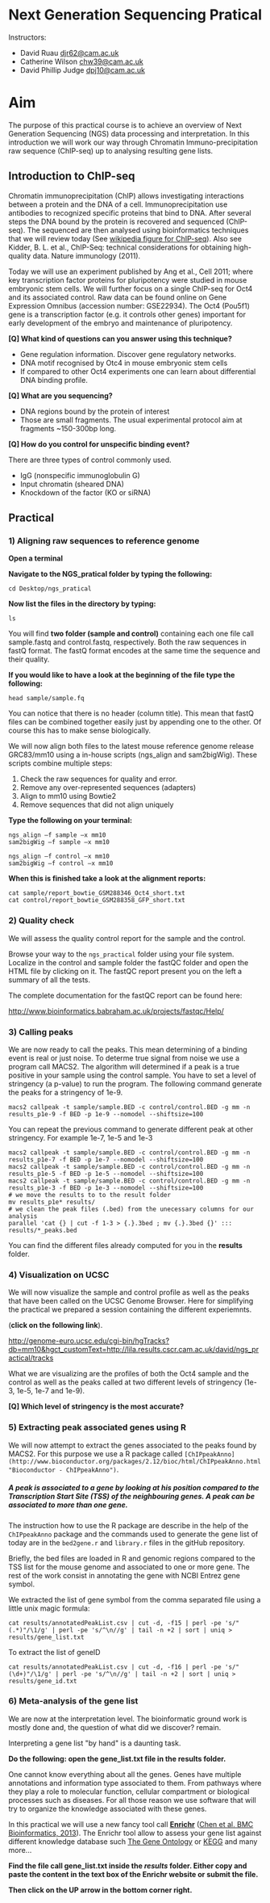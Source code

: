 Next Generation Sequencing Pratical
=====================

Instructors:
* David Ruau <djr62@cam.ac.uk>
* Catherine Wilson <chw39@cam.ac.uk>
* David Phillip Judge <dpj10@cam.ac.uk>

# Aim

The purpose of this practical course is to achieve an overview of Next Generation Sequencing (NGS) data processing and interpretation. In this introduction we will work our way through Chromatin Immuno-precipitation raw sequence (ChIP-seq) up to analysing resulting gene lists.

## Introduction to ChIP-seq

Chromatin immunoprecipitation (ChIP) allows investigating interactions between a protein and the DNA of a cell. Immunoprecipitation use antibodies to recognized specific proteins that bind to DNA. After several steps the DNA bound by the protein is recovered and sequenced (ChIP-seq). The sequenced are then analysed using bioinformatics techniques that we will review today (See [wikipedia figure for ChIP-seq](https://en.wikipedia.org/wiki/ChIP-sequencing)). Also see Kidder, B. L. et al., ChIP-Seq: technical considerations for obtaining high-quality data. Nature immunology (2011).

Today we will use an experiment published by Ang et al., Cell 2011; where key transcription factor proteins for pluripotency were studied in mouse embryonic stem cells. We will further focus on a single ChIP-seq for Oct4 and its associated control. Raw data can be found online on Gene Expression Omnibus (accession number: GSE22934). The Oct4 (Pou5f1) gene is a transcription factor (e.g. it controls other genes) important for early development of the embryo and maintenance of pluripotency.

**[Q] What kind of questions can you answer using this technique?**

* Gene regulation information. Discover gene regulatory networks.
* DNA motif recognised by Otc4 in mouse embryonic stem cells
* If compared to other Oct4 experiments one can learn about differential DNA binding profile.

**[Q] What are you sequencing?**

* DNA regions bound by the protein of interest
* Those are small fragments. The usual experimental protocol aim at fragments ~150-300bp long.

**[Q] How do you control for unspecific binding event?**

There are three types of control commonly used.

* IgG (nonspecific immunoglobulin G)
* Input chromatin (sheared DNA)
* Knockdown of the factor (KO or siRNA)

## Practical

### 1)	Aligning raw sequences to reference genome

**Open a terminal**

**Navigate to the NGS_pratical folder by typing the following:**

	cd Desktop/ngs_pratical

**Now list the files in the directory by typing:**

	ls

You will find **two folder (sample and control)** containing each one file call sample.fastq and control.fastq, respectively. Both the raw sequences in fastQ format. The fastQ format encodes at the same time the sequence and their quality.

**If you would like to have a look at the beginning of the file type the following:**

	head sample/sample.fq

You can notice that there is no header (column title). This mean that fastQ files can be combined together easily just by appending one to the other. Of course this has to make sense biologically.

We will now align both files to the latest mouse reference genome release GRC83/mm10 using a in-house scripts (ngs_align and sam2bigWig). These scripts combine multiple steps:

1. Check the raw sequences for quality and error.
2. Remove any over-represented sequences (adapters)
3. Align to mm10 using Bowtie2
4. Remove sequences that did not align uniquely

**Type the following on your terminal:**

	ngs_align –f sample –x mm10
	sam2bigWig –f sample –x mm10
	
	ngs_align –f control –x mm10
	sam2bigWig –f control –x mm10

**When this is finished take a look at the alignment reports:**

	cat sample/report_bowtie_GSM288346_Oct4_short.txt
	cat control/report_bowtie_GSM288358_GFP_short.txt

### 2)	Quality check

We will assess the quality control report for the sample and the control.

Browse your way to the `ngs_practical` folder using your file system. Localize in the control and sample folder the fastQC folder and open the HTML file by clicking on it. The fastQC report present you on the left a summary of all the tests.

The complete documentation for the fastQC report can be found here:

http://www.bioinformatics.babraham.ac.uk/projects/fastqc/Help/

### 3)	Calling peaks

We are now ready to call the peaks. This mean determining of a binding event is real or just noise. To determe true signal from noise we use a program call MACS2. The algorithm will determined if a peak is a true positive in your sample using the control sample. You have to set a level of stringency (a p-value) to run the program. The following command generate the peaks for a stringency of 1e-9.

	macs2 callpeak -t sample/sample.BED -c control/control.BED -g mm -n results_p1e-9 -f BED -p 1e-9 --nomodel --shiftsize=100
	
You can repeat the previous command to generate different peak at other stringency. For example 1e-7, 1e-5 and 1e-3

	macs2 callpeak -t sample/sample.BED -c control/control.BED -g mm -n results_p1e-7 -f BED -p 1e-7 --nomodel --shiftsize=100
	macs2 callpeak -t sample/sample.BED -c control/control.BED -g mm -n results_p1e-5 -f BED -p 1e-5 --nomodel --shiftsize=100
	macs2 callpeak -t sample/sample.BED -c control/control.BED -g mm -n results_p1e-3 -f BED -p 1e-3 --nomodel --shiftsize=100
	# we move the results to to the result folder
	mv results_p1e* results/
	# we clean the peak files (.bed) from the unecessary columns for our analysis
	parallel 'cat {} | cut -f 1-3 > {.}.3bed ; mv {.}.3bed {}' ::: results/*_peaks.bed

You can find the different files already computed for you in the **results** folder.

### 4)	Visualization on UCSC

We will now visualize the sample and control profile as well as the peaks that have been called on the UCSC Genome Browser. Here for simplifying the practical we prepared a session containing the different experiemnts.

(**click on the following link**).

http://genome-euro.ucsc.edu/cgi-bin/hgTracks?db=mm10&hgct_customText=http://lila.results.cscr.cam.ac.uk/david/ngs_practical/tracks

What we are visualizing are the profiles of both the Oct4 sample and the control as well as the peaks called at two different levels of stringency (1e-3, 1e-5, 1e-7 and 1e-9).

**[Q] Which level of stringency is the most accurate?**


### 5)	Extracting peak associated genes using R

We will now attempt to extract the genes associated to the peaks found by MACS2. For this purpose we use a R package called `[ChIPpeakAnno](http://www.bioconductor.org/packages/2.12/bioc/html/ChIPpeakAnno.html "Bioconductor - ChIPpeakAnno")`. 

##### A peak is associated to a gene by looking at his position compared to the Transcription Start Site (TSS) of the neighbouring genes. A peak can be associated to more than one gene.

The instruction how to use the R package are describe in the help of the `ChIPpeakAnno` package and the commands used to generate the gene list of today are in the `bed2gene.r` and `library.r` files in the gitHub repository. 

Briefly, the bed files are loaded in R and genomic regions compared to the TSS list for the mouse genome and associated to one or more gene. The rest of the work consist in annotating the gene with NCBI Entrez gene symbol.

We extracted the list of gene symbol from the comma separated file using a little unix magic formula:

	cat results/annotatedPeakList.csv | cut -d, -f15 | perl -pe 's/"(.*)"/\1/g' | perl -pe 's/^\n//g' | tail -n +2 | sort | uniq > results/gene_list.txt
	
To extract the list of geneID

	cat results/annotatedPeakList.csv | cut -d, -f16 | perl -pe 's/"(\d+)"/\1/g' | perl -pe 's/^\n//g' | tail -n +2 | sort | uniq > results/gene_id.txt
	
### 6)	Meta-analysis of the gene list

We are now at the interpretation level. The bioinformatic ground work is mostly done and, the question of what did we discover? remain.

Interpreting a gene list "by hand" is a daunting task. 

**Do the following: open the gene_list.txt file in the results folder.**

One cannot know everything about all the genes. Genes have multiple annotations and information type associated to them. From pathways where they play a role to molecular function, cellular compartment or biological processes such as diseases. For all those reason we use software that will try to organize the knowledge associated with these genes.

In this practical we will use a new fancy tool call **[Enrichr](http://amp.pharm.mssm.edu/Enrichr/ "Enrichr")** ([Chen et al. BMC Bioinformatics, 2013](http://www.ncbi.nlm.nih.gov/pubmed/23586463 "Enrichr: interactive and collaborative HT... [BMC Bioinformatics. 2013] - PubMed - NCBI")). The Enrichr tool allow to assess your gene list against different knowledge database such [The Gene Ontology](http://www.geneontology.org "The Gene Ontology") or [KEGG](http://www.genome.jp/kegg/ "KEGG: Kyoto Encyclopedia of Genes and Genomes") and many more...

**Find the file call gene_list.txt inside the *results* folder. Either copy and paste the content in the text box of the Enrichr website or submit the file.**

**Then click on the UP arrow in the bottom corner right.**


